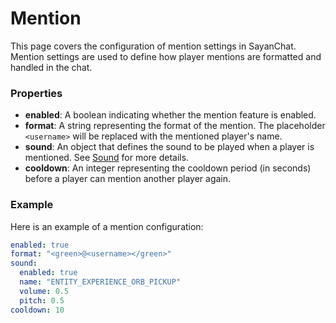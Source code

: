 # Mention

This page covers the configuration of mention settings in SayanChat. Mention settings are used to define how player mentions are formatted and handled in the chat.

### Properties

- **enabled**: A boolean indicating whether the mention feature is enabled.
- **format**: A string representing the format of the mention. The placeholder `<username>` will be replaced with the mentioned player's name.
- **sound**: An object that defines the sound to be played when a player is mentioned. See [Sound](Sound.md) for more details.
- **cooldown**: An integer representing the cooldown period (in seconds) before a player can mention another player again.

### Example

Here is an example of a mention configuration:

```yaml
enabled: true
format: "<green>@<username></green>"
sound:
  enabled: true
  name: "ENTITY_EXPERIENCE_ORB_PICKUP"
  volume: 0.5
  pitch: 0.5
cooldown: 10
```